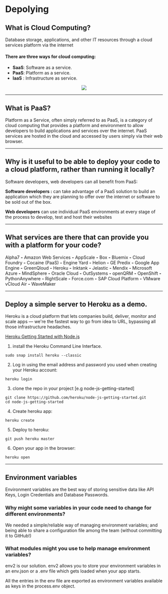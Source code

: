 # Depolying

## What is Cloud Computing?
Database storage, applications, and other IT resources through a cloud services platform via the internet

#### There are three ways for cloud computing:
* **SaaS**: Software as a service.
* **PaaS**: Platform as a service.
* **IaaS** : Infrastructure as service.

<p align="center">
  <img src="https://img.eztalks.com/cloud/types-of-cloud-services.png">
</p>

---
## What is PaaS? 

Platform as a Service, often simply referred to as PaaS, is a category of cloud computing that provides a platform and environment to allow developers to build applications and services over the internet. PaaS services are hosted in the cloud and accessed by users simply via their web browser.

---
## Why is it useful to be able to deploy your code to a cloud platform, rather than running it locally? 

Software developers, web developers can all benefit from PaaS:

**Software developers :** can take advantage of a PaaS solution to build an application which they are planning to offer over the internet or software to be sold out of the box.

**Web developers** can use individual PaaS environments at every stage of the process to develop, test and host their websites

---
## What services are there that can provide you with a platform for your code?
Alpha7 **-** Amazon Web Services **-** AppScale **-** Box **-** Bluemix **-** Cloud Foundry **-** Cocaine (PaaS) **-** Engine Yard  **-** Helion **-** GE Predix **-** Google App Engine **-** GreenQloud **-** Heroku **-** Inktank **-** Jelastic **-** Mendix **-** Microsoft Azure **-** MindSphere **-** Oracle Cloud **-** OutSystems **-** openQRM **-** OpenShift **-** PythonAnywhere **-** RightScale **-** Force.com **-** SAP Cloud Platform **-** VMware vCloud Air **-** WaveMaker

---
## Deploy a simple server to Heroku as a demo.

Heroku is a cloud platform that lets companies build, deliver, monitor and scale apps — we're the fastest way to go from idea to URL, bypassing all those infrastructure headaches.

[Heroku Getting Started with Node.js](https://devcenter.heroku.com/articles/getting-started-with-nodejs)

1. install the Heroku Command Line Interface.
~~~
sudo snap install heroku --classic
~~~
2. Log in using the email address and password you used when creating your Heroku account:
~~~
heroku login
~~~
3. clone the repo in your project [e.g node-js-getting-started]
~~~
git clone https://github.com/heroku/node-js-getting-started.git
cd node-js-getting-started
~~~
4. Create heroku app:
~~~
heroku create
~~~
5. Deploy to heroku:
~~~
git push heroku master
~~~
6. Open your app in the browser:
~~~
heroku open
~~~

---

## Environment variables 

Environment variables are the best way of storing sensitive data like API Keys, Login Credentials and Database Passwords.

### Why might some variables in your code need to change for different environments?

We needed a simple/reliable way of managing environment variables; and being able to share a configuration file among the team (without committing it to GitHub!)

### What modules might you use to help manage environment variables?

env2 is our solution.
env2 allows you to store your environment variables in an env.json or a .env file which gets loaded when your app starts.

All the entries in the env file are exported as environment variables available as keys in the process.env object.
